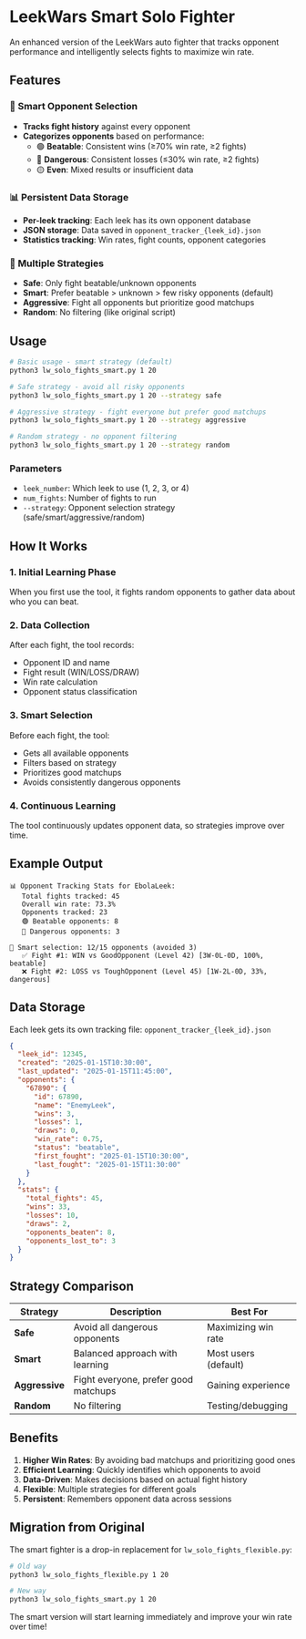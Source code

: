 # LeekWars Smart Solo Fighter

An enhanced version of the LeekWars auto fighter that tracks opponent performance and intelligently selects fights to maximize win rate.

## Features

### 🧠 Smart Opponent Selection
- **Tracks fight history** against every opponent
- **Categorizes opponents** based on performance:
  - 🟢 **Beatable**: Consistent wins (≥70% win rate, ≥2 fights)
  - 🔴 **Dangerous**: Consistent losses (≤30% win rate, ≥2 fights)  
  - 🟡 **Even**: Mixed results or insufficient data

### 📊 Persistent Data Storage
- **Per-leek tracking**: Each leek has its own opponent database
- **JSON storage**: Data saved in `opponent_tracker_{leek_id}.json`
- **Statistics tracking**: Win rates, fight counts, opponent categories

### 🎯 Multiple Strategies
- **Safe**: Only fight beatable/unknown opponents
- **Smart**: Prefer beatable > unknown > few risky opponents (default)
- **Aggressive**: Fight all opponents but prioritize good matchups
- **Random**: No filtering (like original script)

## Usage

```bash
# Basic usage - smart strategy (default)
python3 lw_solo_fights_smart.py 1 20

# Safe strategy - avoid all risky opponents
python3 lw_solo_fights_smart.py 1 20 --strategy safe

# Aggressive strategy - fight everyone but prefer good matchups
python3 lw_solo_fights_smart.py 1 20 --strategy aggressive

# Random strategy - no opponent filtering
python3 lw_solo_fights_smart.py 1 20 --strategy random
```

### Parameters
- `leek_number`: Which leek to use (1, 2, 3, or 4)
- `num_fights`: Number of fights to run
- `--strategy`: Opponent selection strategy (safe/smart/aggressive/random)

## How It Works

### 1. **Initial Learning Phase**
When you first use the tool, it fights random opponents to gather data about who you can beat.

### 2. **Data Collection**
After each fight, the tool records:
- Opponent ID and name
- Fight result (WIN/LOSS/DRAW)
- Win rate calculation
- Opponent status classification

### 3. **Smart Selection**
Before each fight, the tool:
- Gets all available opponents
- Filters based on strategy
- Prioritizes good matchups
- Avoids consistently dangerous opponents

### 4. **Continuous Learning**
The tool continuously updates opponent data, so strategies improve over time.

## Example Output

```
📊 Opponent Tracking Stats for EbolaLeek:
   Total fights tracked: 45
   Overall win rate: 73.3%
   Opponents tracked: 23
   🟢 Beatable opponents: 8
   🔴 Dangerous opponents: 3

🧠 Smart selection: 12/15 opponents (avoided 3)
   ✅ Fight #1: WIN vs GoodOpponent (Level 42) [3W-0L-0D, 100%, beatable]
   ❌ Fight #2: LOSS vs ToughOpponent (Level 45) [1W-2L-0D, 33%, dangerous]
```

## Data Storage

Each leek gets its own tracking file: `opponent_tracker_{leek_id}.json`

```json
{
  "leek_id": 12345,
  "created": "2025-01-15T10:30:00",
  "last_updated": "2025-01-15T11:45:00",
  "opponents": {
    "67890": {
      "id": 67890,
      "name": "EnemyLeek",
      "wins": 3,
      "losses": 1,
      "draws": 0,
      "win_rate": 0.75,
      "status": "beatable",
      "first_fought": "2025-01-15T10:30:00",
      "last_fought": "2025-01-15T11:30:00"
    }
  },
  "stats": {
    "total_fights": 45,
    "wins": 33,
    "losses": 10,
    "draws": 2,
    "opponents_beaten": 8,
    "opponents_lost_to": 3
  }
}
```

## Strategy Comparison

| Strategy | Description | Best For |
|----------|-------------|----------|
| **Safe** | Avoid all dangerous opponents | Maximizing win rate |
| **Smart** | Balanced approach with learning | Most users (default) |
| **Aggressive** | Fight everyone, prefer good matchups | Gaining experience |
| **Random** | No filtering | Testing/debugging |

## Benefits

1. **Higher Win Rates**: By avoiding bad matchups and prioritizing good ones
2. **Efficient Learning**: Quickly identifies which opponents to avoid
3. **Data-Driven**: Makes decisions based on actual fight history
4. **Flexible**: Multiple strategies for different goals
5. **Persistent**: Remembers opponent data across sessions

## Migration from Original

The smart fighter is a drop-in replacement for `lw_solo_fights_flexible.py`:

```bash
# Old way
python3 lw_solo_fights_flexible.py 1 20

# New way  
python3 lw_solo_fights_smart.py 1 20
```

The smart version will start learning immediately and improve your win rate over time!